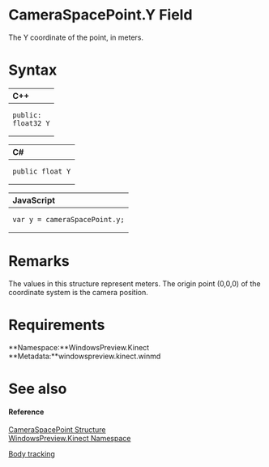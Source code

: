 CameraSpacePoint.Y Field  
========================  

The Y coordinate of the point, in meters. <span id="syntaxSection"></span>

Syntax  
======  

<table>
<colgroup>
<col width="100%" />
</colgroup>
<thead>
<tr class="header">
<th align="left">C++</th>
</tr>
</thead>
<tbody>
<tr class="odd">
<td align="left"><pre><code>public:  
float32 Y</code></pre></td>
</tr>
</tbody>
</table>

<table>
<colgroup>
<col width="100%" />
</colgroup>
<thead>
<tr class="header">
<th align="left">C#</th>
</tr>
</thead>
<tbody>
<tr class="odd">
<td align="left"><pre><code>public float Y</code></pre></td>
</tr>
</tbody>
</table>

<table>
<colgroup>
<col width="100%" />
</colgroup>
<thead>
<tr class="header">
<th align="left">JavaScript</th>
</tr>
</thead>
<tbody>
<tr class="odd">
<td align="left"><pre><code>var y = cameraSpacePoint.y;</code></pre></td>
</tr>
</tbody>
</table>

<span id="remarks"></span>

Remarks  
=======  

The values in this structure represent meters. The origin point (0,0,0) of the coordinate system is the camera position.  

<span id="requirements"></span>

Requirements  
============  

**Namespace:**WindowsPreview.Kinect  
**Metadata:**windowspreview.kinect.winmd  

<span id="ID4EZ"></span>

See also  
========  

<span id="ID4E2"></span>
#### Reference  

[CameraSpacePoint Structure](../../CameraSpacePoint_Structure.md)  
 [WindowsPreview.Kinect Namespace](../../../Kinect.md)  

[Body tracking](../../../../../Programming_Guide/Body_tracking.md)  



<!--Please do not edit the data in the comment block below.-->
<!--
TOCTitle : Y Field
RLTitle : CameraSpacePoint.Y Field
KeywordK : Y field
KeywordK : CameraSpacePoint.Y field
KeywordF : WindowsPreview.Kinect.CameraSpacePoint.Y
KeywordF : CameraSpacePoint.Y
KeywordF : Y
KeywordF : WindowsPreview.Kinect.CameraSpacePoint.Y
KeywordA : F:WindowsPreview.Kinect.CameraSpacePoint.Y
AssetID : F:WindowsPreview.Kinect.CameraSpacePoint.Y
Locale : en-us
CommunityContent : 1
APIType : Managed
APILocation : windowspreview.kinect.winmd
APIName : WindowsPreview.Kinect.CameraSpacePoint.Y
TargetOS : Windows
TopicType : kbSyntax
DevLang : VB
DevLang : CSharp
DevLang : JavaScript
DevLang : C++
DocSet : K4Wv2
ProjType : K4Wv2Proj
Technology : Kinect for Windows
Product : Kinect for Windows SDK v2
productversion : 20
-->
